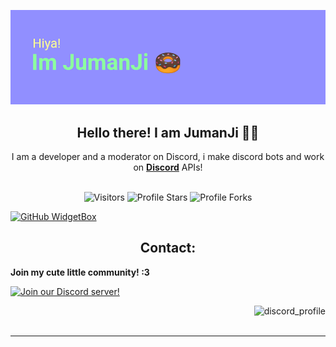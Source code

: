 ![banner](header.png)

<h2 align="center">
    Hello there! I am <strong>JumanJi</strong> 👋🏻
</h2>
<p align="center">
    I am a developer and a moderator on Discord, i make discord bots and work on <strong> <a href="https://discord.com">Discord</a></strong> APIs!
<br>
<br>

   <p align="center">
<img src="https://komarev.com/ghpvc/?username=JumanJionGitHub&label=Profile%20Views&color=ff69b4&style=flat&label=Visitors" alt="Visitors">
        <img src="https://img.shields.io/badge/dynamic/json?&label=Total%20Stars&color=ff69b4&style=flat&style=for-the-badge&query=%24.stars&url=https://api.github-star-counter.workers.dev/user/JumanJionGitHub" alt="Profile Stars"></a>
        <img src="https://img.shields.io/badge/dynamic/json?&label=Total%20Forks&color=ff69b4&style=flat&style=for-the-badge&query=%24.forks&url=https://api.github-star-counter.workers.dev/user/JumanJionGitHub" alt="Profile Forks"></a>
    </p>

[![GitHub WidgetBox](https://github-widgetbox.vercel.app/api/profile?username=JumanJionGitHub&data=followers,repositories,stars,commits)](https://github.com/Jurredr/github-widgetbox)
<h2 align="center">
Contact:
</h2>

**Join my cute little community! :3**

[![Join our Discord server!](https://invidget.switchblade.xyz/fjAhHH6CFh)](http://discord.gg/fjAhHH6CFh)

<a href="https://discord.com/users/878264909014663218" target="_blank">
    <img src="https://discord.c99.nl/widget/theme-4/878264909014663218.png" alt="discord_profile" align="right"/>
</a>
<br>
<br>

---

